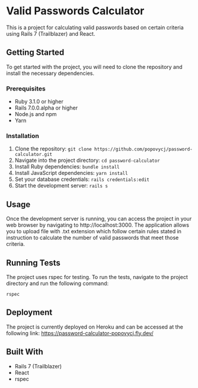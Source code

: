 # Valid Passwords Calculator

This is a project for calculating valid passwords based on certain criteria using Rails 7 (Trailblazer) and React.


## Getting Started

To get started with the project, you will need to clone the repository and install the necessary dependencies.


### Prerequisites

- Ruby 3.1.0 or higher
- Rails 7.0.0.alpha or higher
- Node.js and npm
- Yarn


### Installation

1. Clone the repository: `git clone https://github.com/popovycj/password-calculator.git`
2. Navigate into the project directory: `cd password-calculator`
3. Install Ruby dependencies: `bundle install`
4. Install JavaScript dependencies: `yarn install`
5. Set your database credentials: `rails credentials:edit`
6. Start the development server: `rails s`


## Usage

Once the development server is running, you can access the project in your web browser by navigating to http://localhost:3000. The application allows you to upload file with .txt extension which follow certain rules stated in instruction to calculate the number of valid passwords that meet those criteria.


## Running Tests

The project uses rspec for testing. To run the tests, navigate to the project directory and run the following command:

`rspec`


## Deployment

The project is currently deployed on Heroku and can be accessed at the following link: https://password-calculator-popovycj.fly.dev/


## Built With

- Rails 7 (Trailblazer)
- React
- rspec
